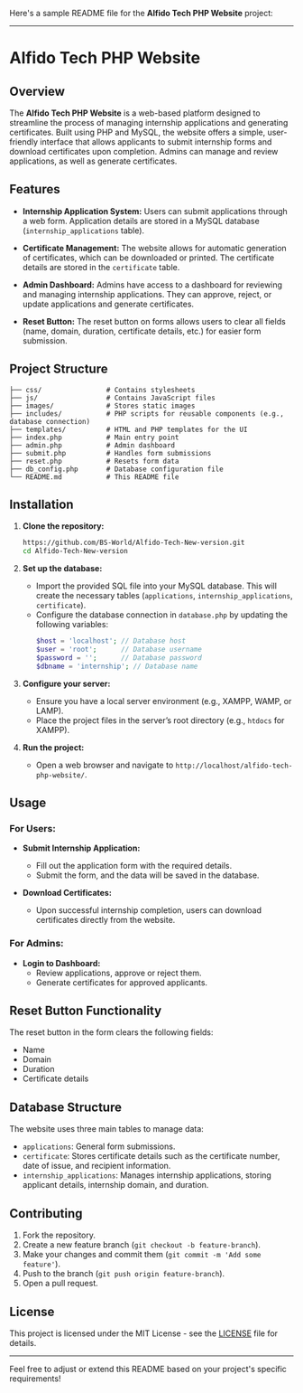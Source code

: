 Here's a sample README file for the **Alfido Tech PHP Website** project:

---

# **Alfido Tech PHP Website**

## **Overview**

The **Alfido Tech PHP Website** is a web-based platform designed to streamline the process of managing internship applications and generating certificates. Built using PHP and MySQL, the website offers a simple, user-friendly interface that allows applicants to submit internship forms and download certificates upon completion. Admins can manage and review applications, as well as generate certificates.

## **Features**

- **Internship Application System:** 
  Users can submit applications through a web form. Application details are stored in a MySQL database (`internship_applications` table).
  
- **Certificate Management:** 
  The website allows for automatic generation of certificates, which can be downloaded or printed. The certificate details are stored in the `certificate` table.
  
- **Admin Dashboard:** 
  Admins have access to a dashboard for reviewing and managing internship applications. They can approve, reject, or update applications and generate certificates.
  
- **Reset Button:** 
  The reset button on forms allows users to clear all fields (name, domain, duration, certificate details, etc.) for easier form submission.

## **Project Structure**

```
├── css/                # Contains stylesheets
├── js/                 # Contains JavaScript files
├── images/             # Stores static images
├── includes/           # PHP scripts for reusable components (e.g., database connection)
├── templates/          # HTML and PHP templates for the UI
├── index.php           # Main entry point
├── admin.php           # Admin dashboard
├── submit.php          # Handles form submissions
├── reset.php           # Resets form data
├── db_config.php       # Database configuration file
└── README.md           # This README file
```

## **Installation**

1. **Clone the repository:**
   ```bash
   https://github.com/BS-World/Alfido-Tech-New-version.git
   cd Alfido-Tech-New-version
   ```

2. **Set up the database:**
   - Import the provided SQL file into your MySQL database. This will create the necessary tables (`applications`, `internship_applications`, `certificate`).
   - Configure the database connection in `database.php` by updating the following variables:
     ```php
     $host = 'localhost'; // Database host
     $user = 'root';      // Database username
     $password = '';      // Database password
     $dbname = 'internship'; // Database name
     ```

3. **Configure your server:**
   - Ensure you have a local server environment (e.g., XAMPP, WAMP, or LAMP).
   - Place the project files in the server’s root directory (e.g., `htdocs` for XAMPP).
   
4. **Run the project:**
   - Open a web browser and navigate to `http://localhost/alfido-tech-php-website/`.

## **Usage**

### **For Users:**
- **Submit Internship Application:**
  - Fill out the application form with the required details.
  - Submit the form, and the data will be saved in the database.
  
- **Download Certificates:**
  - Upon successful internship completion, users can download certificates directly from the website.

### **For Admins:**
- **Login to Dashboard:**
  - Review applications, approve or reject them.
  - Generate certificates for approved applicants.

## **Reset Button Functionality**

The reset button in the form clears the following fields:
- Name
- Domain
- Duration
- Certificate details

## **Database Structure**

The website uses three main tables to manage data:

- `applications`: General form submissions.
- `certificate`: Stores certificate details such as the certificate number, date of issue, and recipient information.
- `internship_applications`: Manages internship applications, storing applicant details, internship domain, and duration.

## **Contributing**

1. Fork the repository.
2. Create a new feature branch (`git checkout -b feature-branch`).
3. Make your changes and commit them (`git commit -m 'Add some feature'`).
4. Push to the branch (`git push origin feature-branch`).
5. Open a pull request.

## **License**

This project is licensed under the MIT License - see the [LICENSE](LICENSE) file for details.

---

Feel free to adjust or extend this README based on your project's specific requirements!
